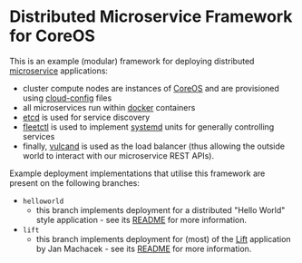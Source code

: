# Distributed Microservice Framework for CoreOS

This is an example (modular) framework for deploying distributed [microservice](http://martinfowler.com/articles/microservices.html)
applications:
* cluster compute nodes are instances of [CoreOS](https://coreos.com/) and are provisioned using [cloud-config](https://coreos.com/docs/cluster-management/setup/cloudinit-cloud-config/) files
* all microservices run within [docker](https://www.docker.com/) containers
* [etcd](https://coreos.com/using-coreos/etcd/) is used for service discovery
* [fleetctl](https://coreos.com/docs/launching-containers/launching/fleet-using-the-client/) is used to implement [systemd](http://www.freedesktop.org/software/systemd/man/systemd.unit.html) units for generally controlling services
* finally, [vulcand](https://github.com/mailgun/vulcand) is used as the load balancer (thus allowing the outside world to interact with our microservice REST APIs).

Example deployment implementations that utilise this framework are present on the following branches:
* `helloworld`
    * this branch implements deployment for a distributed "Hello World" style application - see its [README](https://github.com/carlpulley/coreos-vagrant/blob/helloworld/README.md) for more information.
* `lift`
    * this branch implements deployment for (most) of the [Lift](https://github.com/eigengo/lift) application by Jan Machacek - see its [README](https://github.com/carlpulley/coreos-vagrant/blob/lift/README.md) for more information.
